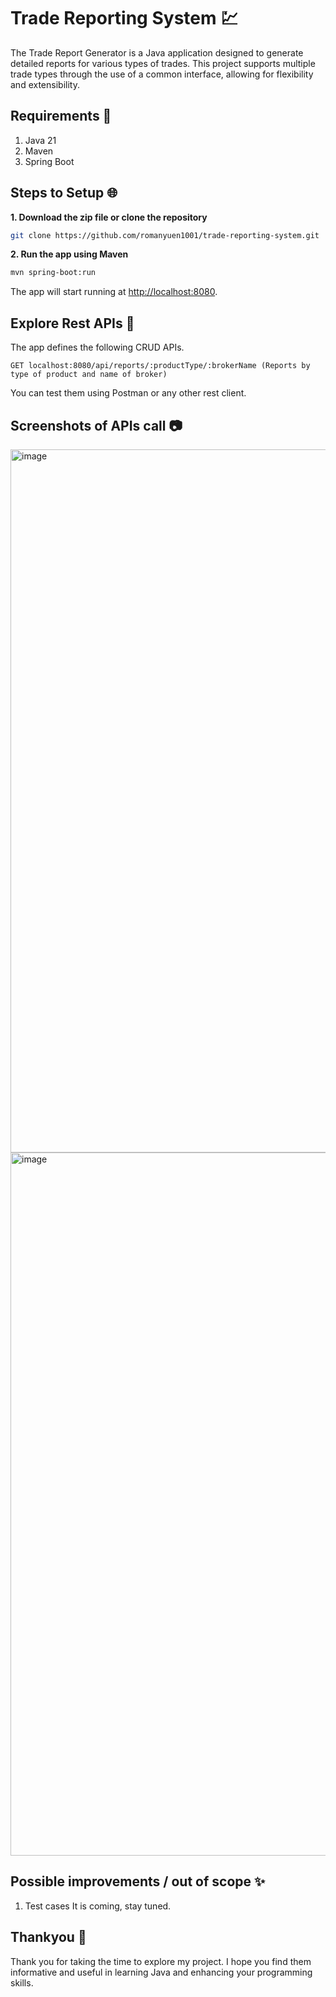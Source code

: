 # Trade Reporting System 💹

The Trade Report Generator is a Java application designed to generate detailed reports for various types of trades. This project supports multiple trade types through the use of a common interface, allowing for flexibility and extensibility.

## Requirements 📂
1. Java 21
2. Maven 
3. Spring Boot

## Steps to Setup 🌐
**1. Download the zip file or clone the repository**
```bash
git clone https://github.com/romanyuen1001/trade-reporting-system.git
```

**2. Run the app using Maven**
```bash
mvn spring-boot:run
```
The app will start running at <http://localhost:8080>.

## Explore Rest APIs 🔗

The app defines the following CRUD APIs.
  
    GET localhost:8080/api/reports/:productType/:brokerName (Reports by type of product and name of broker)
    
You can test them using Postman or any other rest client.

## Screenshots of APIs call 📷
<img width="1125" alt="image" src="https://github.com/user-attachments/assets/6c830f44-5c46-45db-9ec6-55e0b0a86ceb">
<img width="1125" alt="image" src="https://github.com/user-attachments/assets/8efd4491-0431-494c-bbc8-e43f8a42ae0f">


## Possible improvements / out of scope ✨ 
1. Test cases
It is coming, stay tuned.

## Thankyou 🤗
Thank you for taking the time to explore my project. I hope you find them informative and useful in learning Java and enhancing your programming skills.

